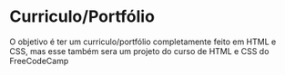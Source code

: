 # Curriculo/Portfólio
O objetivo é ter um curriculo/portfólio completamente feito em HTML e CSS, mas esse também sera um projeto do curso de HTML e CSS do FreeCodeCamp